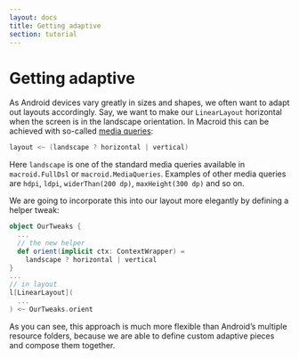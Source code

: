 ```yaml
---
layout: docs
title: Getting adaptive
section: tutorial
---
```


# Getting adaptive

As Android devices vary greatly in sizes and shapes, we often want to adapt out layouts accordingly.
Say, we want to make our `LinearLayout` horizontal when the screen is in the landscape orientation.
In Macroid this can be achieved with so-called [media queries](../guide/MediaQueries.html):

```scala
layout <~ (landscape ? horizontal | vertical)
```

Here `landscape` is one of the standard media queries available in `macroid.FullDsl` or `macroid.MediaQueries`.
Examples of other media queries are `hdpi`, `ldpi`, `widerThan(200 dp)`, `maxHeight(300 dp)` and so on.

We are going to incorporate this into our layout more elegantly by defining a helper tweak:

```scala
object OurTweaks {
  ...
  // the new helper
  def orient(implicit ctx: ContextWrapper) =
    landscape ? horizontal | vertical
}
...
// in layout
l[LinearLayout](
  ...
) <~ OurTweaks.orient
```

As you can see, this approach is much more flexible than Android’s multiple resource folders,
because we are able to define custom adaptive pieces and compose them together.